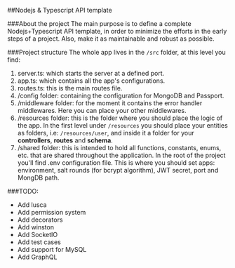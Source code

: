 ##Nodejs & Typescript API template

###About the project
The main purpose is to define a complete Nodejs+Typescript API template, in order to minimize the efforts in the early steps of a project. Also, make it as maintainable and robust as possible.

###Project structure
The whole app lives in the `/src` folder, at this level you find:
1. server.ts: which starts the server at a defined port.
2. app.ts: which contains all the app's configurations.
3. routes.ts: this is the main routes file.
4. /config folder: containing the configuration for MongoDB and Passport.
5. /middleware folder: for the moment it contains the error handler middlewares. Here you can place your other middlewares.
6. /resources folder: this is the folder where you should place the logic of the app. In the first level under `/resources` you should place your entities as folders, i.e: `/resources/user`, and inside it a folder for your **controllers**, **routes** and **schema**.
7. /shared folder: this is intended to hold all functions, constants, enums, etc. that are shared throughout the application.
In the root of the project you'll find .env configuration file. This is where you should set apps: environment, salt rounds (for bcrypt algorithm), JWT secret, port and MongDB path.

###TODO:
- Add lusca
- Add permission system
- Add decorators
- Add winston
- Add SocketIO
- Add test cases
- Add support for MySQL
- Add GraphQL
